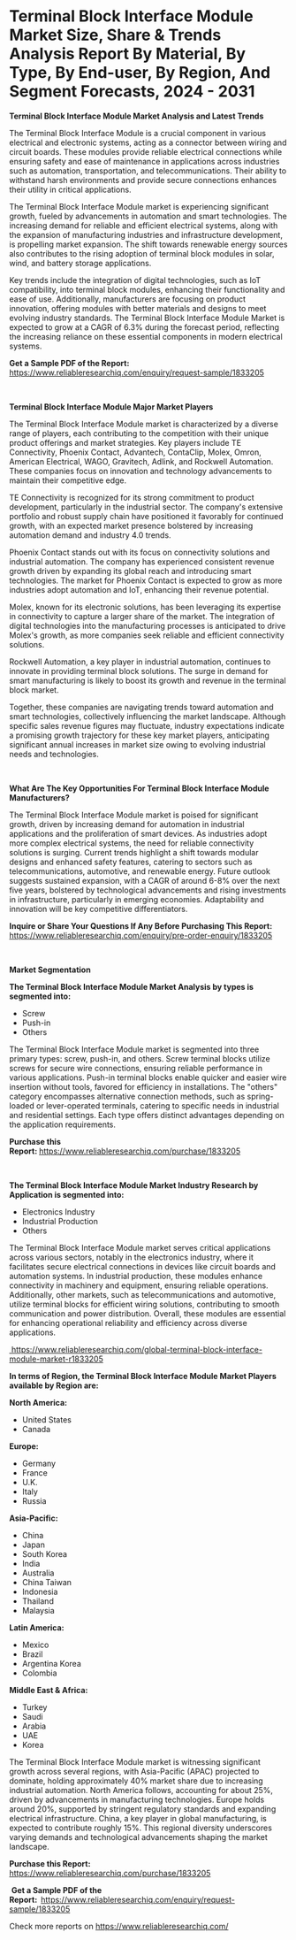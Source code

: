 <p><h1>Terminal Block Interface Module Market Size, Share & Trends Analysis Report By Material, By Type, By End-user, By Region, And Segment Forecasts, 2024 - 2031</h1></p><p><strong>Terminal Block Interface Module Market Analysis and Latest Trends</strong></p>
<p><p>The Terminal Block Interface Module is a crucial component in various electrical and electronic systems, acting as a connector between wiring and circuit boards. These modules provide reliable electrical connections while ensuring safety and ease of maintenance in applications across industries such as automation, transportation, and telecommunications. Their ability to withstand harsh environments and provide secure connections enhances their utility in critical applications.</p><p>The Terminal Block Interface Module market is experiencing significant growth, fueled by advancements in automation and smart technologies. The increasing demand for reliable and efficient electrical systems, along with the expansion of manufacturing industries and infrastructure development, is propelling market expansion. The shift towards renewable energy sources also contributes to the rising adoption of terminal block modules in solar, wind, and battery storage applications. </p><p>Key trends include the integration of digital technologies, such as IoT compatibility, into terminal block modules, enhancing their functionality and ease of use. Additionally, manufacturers are focusing on product innovation, offering modules with better materials and designs to meet evolving industry standards. The Terminal Block Interface Module Market is expected to grow at a CAGR of 6.3% during the forecast period, reflecting the increasing reliance on these essential components in modern electrical systems.</p></p>
<p><strong>Get a Sample PDF of the Report:&nbsp;</strong> <a href="https://www.reliableresearchiq.com/enquiry/request-sample/1833205?utm_campaign=103&utm_medium=2&utm_source=Github&utm_content=ia&utm_term=01012025&utm_id=terminal-block-interface-module">https://www.reliableresearchiq.com/enquiry/request-sample/1833205</a></p>
<p>&nbsp;</p>
<p><strong>Terminal Block Interface Module Major Market Players</strong></p>
<p><p>The Terminal Block Interface Module market is characterized by a diverse range of players, each contributing to the competition with their unique product offerings and market strategies. Key players include TE Connectivity, Phoenix Contact, Advantech, ContaClip, Molex, Omron, American Electrical, WAGO, Gravitech, Adlink, and Rockwell Automation. These companies focus on innovation and technology advancements to maintain their competitive edge.</p><p>TE Connectivity is recognized for its strong commitment to product development, particularly in the industrial sector. The company's extensive portfolio and robust supply chain have positioned it favorably for continued growth, with an expected market presence bolstered by increasing automation demand and industry 4.0 trends. </p><p>Phoenix Contact stands out with its focus on connectivity solutions and industrial automation. The company has experienced consistent revenue growth driven by expanding its global reach and introducing smart technologies. The market for Phoenix Contact is expected to grow as more industries adopt automation and IoT, enhancing their revenue potential.</p><p>Molex, known for its electronic solutions, has been leveraging its expertise in connectivity to capture a larger share of the market. The integration of digital technologies into the manufacturing processes is anticipated to drive Molex's growth, as more companies seek reliable and efficient connectivity solutions.</p><p>Rockwell Automation, a key player in industrial automation, continues to innovate in providing terminal block solutions. The surge in demand for smart manufacturing is likely to boost its growth and revenue in the terminal block market.</p><p>Together, these companies are navigating trends toward automation and smart technologies, collectively influencing the market landscape. Although specific sales revenue figures may fluctuate, industry expectations indicate a promising growth trajectory for these key market players, anticipating significant annual increases in market size owing to evolving industrial needs and technologies.</p></p>
<p>&nbsp;</p>
<p><strong>What Are The Key Opportunities For Terminal Block Interface Module Manufacturers?</strong></p>
<p><p>The Terminal Block Interface Module market is poised for significant growth, driven by increasing demand for automation in industrial applications and the proliferation of smart devices. As industries adopt more complex electrical systems, the need for reliable connectivity solutions is surging. Current trends highlight a shift towards modular designs and enhanced safety features, catering to sectors such as telecommunications, automotive, and renewable energy. Future outlook suggests sustained expansion, with a CAGR of around 6-8% over the next five years, bolstered by technological advancements and rising investments in infrastructure, particularly in emerging economies. Adaptability and innovation will be key competitive differentiators.</p></p>
<p><strong>Inquire or Share Your Questions If Any Before Purchasing This Report:</strong> <a href="https://www.reliableresearchiq.com/enquiry/pre-order-enquiry/1833205?utm_campaign=103&utm_medium=2&utm_source=Github&utm_content=ia&utm_term=01012025&utm_id=terminal-block-interface-module">https://www.reliableresearchiq.com/enquiry/pre-order-enquiry/1833205</a></p>
<p>&nbsp;</p>
<p><strong>Market Segmentation</strong></p>
<p><strong>The Terminal Block Interface Module Market Analysis by types is segmented into:</strong></p>
<p><ul><li>Screw</li><li>Push-in</li><li>Others</li></ul></p>
<p><p>The Terminal Block Interface Module market is segmented into three primary types: screw, push-in, and others. Screw terminal blocks utilize screws for secure wire connections, ensuring reliable performance in various applications. Push-in terminal blocks enable quicker and easier wire insertion without tools, favored for efficiency in installations. The "others" category encompasses alternative connection methods, such as spring-loaded or lever-operated terminals, catering to specific needs in industrial and residential settings. Each type offers distinct advantages depending on the application requirements.</p></p>
<p><strong>Purchase this Report:&nbsp;</strong><a href="https://www.reliableresearchiq.com/purchase/1833205?utm_campaign=103&utm_medium=2&utm_source=Github&utm_content=ia&utm_term=01012025&utm_id=terminal-block-interface-module">https://www.reliableresearchiq.com/purchase/1833205</a></p>
<p>&nbsp;</p>
<p><strong>The Terminal Block Interface Module Market Industry Research by Application is segmented into:</strong></p>
<p><ul><li>Electronics Industry</li><li>Industrial Production</li><li>Others</li></ul></p>
<p><p>The Terminal Block Interface Module market serves critical applications across various sectors, notably in the electronics industry, where it facilitates secure electrical connections in devices like circuit boards and automation systems. In industrial production, these modules enhance connectivity in machinery and equipment, ensuring reliable operations. Additionally, other markets, such as telecommunications and automotive, utilize terminal blocks for efficient wiring solutions, contributing to smooth communication and power distribution. Overall, these modules are essential for enhancing operational reliability and efficiency across diverse applications.</p></p>
<p><a href="https://www.reliableresearchiq.com/global-terminal-block-interface-module-market-r1833205?utm_campaign=103&utm_medium=2&utm_source=Github&utm_content=ia&utm_term=01012025&utm_id=terminal-block-interface-module">&nbsp;https://www.reliableresearchiq.com/global-terminal-block-interface-module-market-r1833205</a></p>
<p><strong>In terms of Region, the Terminal Block Interface Module Market Players available by Region are:</strong></p>
<p>
    <p> <strong> North America: </strong>
        <ul>
            <li>United States</li>
            <li>Canada</li>
        </ul>
        </p> 
    <p> <strong> Europe: </strong>
        <ul>
            <li>Germany</li>
            <li>France</li>
            <li>U.K.</li>
            <li>Italy</li>
            <li>Russia</li>
        </ul>
        </p> 
    <p> <strong> Asia-Pacific: </strong>
        <ul>
            <li>China</li>
            <li>Japan</li>
            <li>South Korea</li>
            <li>India</li>
            <li>Australia</li>
            <li>China Taiwan</li>
            <li>Indonesia</li>
            <li>Thailand</li>
            <li>Malaysia</li>
        </ul>
        </p> 
    <p> <strong> Latin America: </strong>
        <ul>
            <li>Mexico</li>
            <li>Brazil</li>
            <li>Argentina Korea</li>
            <li>Colombia</li>
        </ul>
        </p> 
    <p> <strong> Middle East & Africa: </strong>
        <ul>
            <li>Turkey</li>
            <li>Saudi</li>
            <li>Arabia</li>
            <li>UAE</li>
            <li>Korea</li>
        </ul>
    </p>
    </p>
<p><p>The Terminal Block Interface Module market is witnessing significant growth across several regions, with Asia-Pacific (APAC) projected to dominate, holding approximately 40% market share due to increasing industrial automation. North America follows, accounting for about 25%, driven by advancements in manufacturing technologies. Europe holds around 20%, supported by stringent regulatory standards and expanding electrical infrastructure. China, a key player in global manufacturing, is expected to contribute roughly 15%. This regional diversity underscores varying demands and technological advancements shaping the market landscape.</p></p>
<p><strong>Purchase this Report: </strong><a href="https://www.reliableresearchiq.com/purchase/1833205?utm_campaign=103&utm_medium=2&utm_source=Github&utm_content=ia&utm_term=01012025&utm_id=terminal-block-interface-module">https://www.reliableresearchiq.com/purchase/1833205</a></p>
<p>&nbsp;<strong>Get a Sample PDF of the Report:&nbsp;&nbsp;</strong><a href="https://www.reliableresearchiq.com/enquiry/request-sample/1833205?utm_campaign=103&utm_medium=2&utm_source=Github&utm_content=ia&utm_term=01012025&utm_id=terminal-block-interface-module">https://www.reliableresearchiq.com/enquiry/request-sample/1833205</a></p>
<p><strong></strong></p>
<p>Check more reports on <a href="https://www.reliableresearchiq.com/?utm_campaign=103&utm_medium=2&utm_source=Github&utm_content=ia&utm_term=01012025&utm_id=terminal-block-interface-module">https://www.reliableresearchiq.com/</a></p>